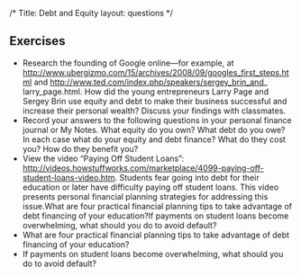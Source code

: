 /*
Title: Debt and Equity
layout: questions
*/

## Exercises

- Research the founding of Google online—for example, at http://www.ubergizmo.com/15/archives/2008/09/googles_first_steps.html and http://www.ted.com/index.php/speakers/sergey_brin_and_ larry_page.html. How did the young entrepreneurs Larry Page and Sergey Brin use equity and debt to make their business successful and increase their personal wealth? Discuss your findings with classmates.
- Record your answers to the following questions in your personal finance journal or My Notes. What equity do you own? What debt do you owe? In each case what do your equity and debt finance? What do they cost you? How do they benefit you?
- View the video “Paying Off Student Loans”: http://videos.howstuffworks.com/marketplace/4099-paying-off-student-loans-video.htm. Students fear going into debt for their education or later have difficulty paying off student loans. This video presents personal financial planning strategies for addressing this issue.What are four practical financial planning tips to take advantage of debt financing of your education?If payments on student loans become overwhelming, what should you do to avoid default?
- What are four practical financial planning tips to take advantage of debt financing of your education?
- If payments on student loans become overwhelming, what should you do to avoid default?

